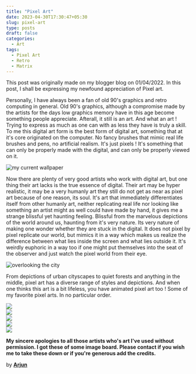 ```yaml
---
title: "Pixel Art"
date: 2023-04-30T17:30:47+05:30
slug: pixel-art
type: posts
draft: false
categories:
  - Art
tags:
  - Pixel Art
  - Retro
  - Matrix
---
```

This post was originally made on my blogger blog on 01/04/2022. In this post, I shall be expressing my newfound appreciation of Pixel art.

Personally, I have always been a fan of old 90's graphics and retro computing in general. Old 90's graphics, although a compromise made by the artists for the days low graphics memory have in this age become something people appreciate. Afterall, it still is an art. And what an art ! Trying to express as much as one can with as less they have is truly a skill. To me this digital art form is the best form of digital art, something that at it's core originated on the computer. No fancy brushes that mimic real life brushes and pens, no artificial realism. It's just pixels ! It's something that can only be properly made with the digital, and can only be properly viewed on it.

  
![my current wallpaper](https://blogger.googleusercontent.com/img/b/R29vZ2xl/AVvXsEhyTJutG8TxO7XDI6GP7pt1XdTKNzjDh70D_Dx9cI1H8GhN7lbXXtpp5YmASQKU6ODnf27cxCvBQhIjsn-9Fd5k-4VEC-rlMc9egscXCOGH8OZD1BHWxyqE_rm9sVaIBjMy5siLQ8eY5cwMhfO_ZeV11S51eCljh2lhONXNw6W6W_uunCNxECc01hRi/w640-h360/pixel%20japan.gif)  

Now there are plenty of very good artists who work with digital art, but one thing their art lacks is the true essence of digital. Their art may be hyper realistic, it may be a very humanly art they still do not get as near as pixel art because of one reason, its soul. It's art that immediately differentiates itself from other humanly art, neither replicating real life nor looking like something an artist might as well could have made by hand, it gives me a strange blissful yet haunting feeling. Blissful from the marvelous depictions of the world around us, haunting from it's very nature. Its very nature of making one wonder whether they are stuck in the digital. It does not pixel by pixel replicate our world, but mimics it in a way which makes us realize the difference between what lies inside the screen and what lies outside it. It's weirdly euphoric in a way too if one might put themselves into the seat of the observer and just watch the pixel world from their eye.

  
![overlooking the city](https://blogger.googleusercontent.com/img/b/R29vZ2xl/AVvXsEg3Gn7TNpPLh9YHGftuyBho0oJbtoK4GrXkKksm2EvfkUPlG8Pf04TgpIWdBX_hNhVCxk5YB_8NhxZ1PStgZy3YGSDJKURc9osNJ8cWEBp-zk6mlRtgkdx6YEAPGsVHMNzpI-BGkU_ofCKOAIxFV8Vkim1X2PJgEZodeECVy5GRWW2dtt2c00BiwOSr/w640-h400/1643083157981.png)  

From depictions of urban cityscapes to quiet forests and anything in the middle, pixel art has a diverse range of styles and depictions. And when one thinks this art is a bit lifeless, you have animated pixel art too ! Some of my favorite pixel arts. In no particular order.

  
![](https://blogger.googleusercontent.com/img/b/R29vZ2xl/AVvXsEiBia_Qosx2CXDtmMNX0r5KaDgVvZLmaTmT2RoCFwu4BvYzOLMBEBxXtqTK0Jb7bu5wX2ZUnkC4reJ8UBwu_jmlPmPfRZi2ZChc9JL6BjMy0dx2Ex-v5z6XV-aY9n3FVrQ76_hNZsRlUD63t5dc0jHZ9PcbTwMvtiMblRXWTrTA-COu6QTWxp5VOg9t/w640-h360/jungle.gif)  
![](https://blogger.googleusercontent.com/img/b/R29vZ2xl/AVvXsEg1PXD31WBHbKK4PLFocLwTmWqmXoAbmSglHm1GRQ2yY4iwFaax2SGN3gVh-ww6Dr_jMc-ilHKDrWHWFaOrfNf3PDq-30LEBBkBiILA4utK9KmvNiQ_YfmNLmPxKKttNGHiEEtpZAnWUxyUS0ZhRGCe1Lb3lf9F0gvzTYocijqArb8SmuBaHKK1Oe0E/w640-h360/1632435059748.png)  
![](https://blogger.googleusercontent.com/img/b/R29vZ2xl/AVvXsEjIp92MjkUiTgSQ1FAtxlD3T629kz5btO0SxSVQYfLlEe_X0UO5x4qd1wnvIRr2VJVU9XNEZvdoc8KfM-k40oWYVmksxUC4Plag2TGO9xoTq6Sszb-hozKQRvp6dBeHbCHAygO7V6Dc945Ice1MBzleXTBIAeYYixxJRAqXH47GDW46hWJhl_rl7_HB/w640-h608/lake.gif)  
![](https://blogger.googleusercontent.com/img/b/R29vZ2xl/AVvXsEjt_C-0GtWZsxv636Nyf5gPhuqrK2qqeM_WVI2B99LlVoRnGvPeLqMZWsdIydGxlKahfdaxIWlT2XVIy7TecvxXokDEGyRPxWHKt1I5x8NrwpVPDBoX-2gEA-jV6R_jv8e0Q13iea4fd4ojB6sDoOopy5O7dOpHDi9NIN-T3wnYJaEe80EuKmKtdp0R/w640-h640/waterfall%20square.gif%3E%3Cbr%3E%3Cimg%20src=)  
![](https://blogger.googleusercontent.com/img/b/R29vZ2xl/AVvXsEjlAd39Tlzrp_6XuE5Er4G-SdR3XJ5a_gjvyEcbJlUtvHMrJy7bkEUgJlGhYNgJSLHP8T0w0nR8QzrFihuF6ngDrg8sd10OG1V49pMlMX4Vkhu6X-5iiWSkD0Wo186rd91DjgCnK1p9rMX7OxcQk-T4nTLUDI44ca370XK_5fyMhKkg1UbPtqF8tB32/w640-h320/1642968271515.jpg)

  
**My sincere apologies to all those artists who's art I've used without permission. I got these of some image board. Please contact if you wish me to take these down or if you're generous add the credits.** 

by **[Arjun](https://arjun9124.github.io/)**